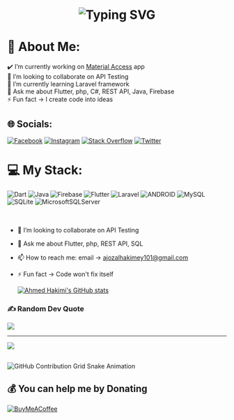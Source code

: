 <div align="center">
    <h1>
        <img src="https://readme-typing-svg.herokuapp.com?font=Jetbrains+mono&size=40&duration=3000&color=33FF33&center=true&vCenter=true&width=435&lines=Hey..+I'm+[Your Name];This+is..;..my+Github..;" alt="Typing SVG"/>
    </h1>
</div>

# 💫 About Me:
✔️ I’m currently working on [Material Access](https://github.com/Ajoz101/MaterialAccess) app<br>🤝 I’m looking to collaborate on API Testing<br>🌱 I’m currently learning Laravel framework<br>💬 Ask me about Flutter, php, C#, REST API, Java, Firebase<br>⚡ Fun fact -> I create code into ideas


## 🌐 Socials:
[![Facebook](https://img.shields.io/badge/Facebook-%231877F2.svg?logo=Facebook&logoColor=white)](https://facebook.com/ajozrammer) [![Instagram](https://img.shields.io/badge/Instagram-%23E4405F.svg?logo=Instagram&logoColor=white)](https://instagram.com/ajozrammer) [![Stack Overflow](https://img.shields.io/badge/-Stackoverflow-FE7A16?logo=stack-overflow&logoColor=white)](https://stackoverflow.com/users/18164147) [![Twitter](https://img.shields.io/badge/Twitter-%231DA1F2.svg?logo=Twitter&logoColor=white)](https://twitter.com/AJOz101) 

# 💻 My Stack:
 ![Dart](https://img.shields.io/badge/dart-%230175C2.svg?style=plastic&logo=dart&logoColor=white) ![Java](https://img.shields.io/badge/java-%23ED8B00.svg?style=plastic&logo=java&logoColor=white) ![Firebase](https://img.shields.io/badge/firebase-%23039BE5.svg?style=plastic&logo=firebase) ![Flutter](https://img.shields.io/badge/Flutter-%2302569B.svg?style=plastic&logo=Flutter&logoColor=white) ![Laravel](https://img.shields.io/badge/laravel-%23FF2D20.svg?style=plastic&logo=laravel&logoColor=white) ![ANDROID](https://img.shields.io/badge/android-%2320232a.svg?style=plastic&logo=android&logoColor=%a4c639) ![MySQL](https://img.shields.io/badge/mysql-%2300f.svg?style=plastic&logo=mysql&logoColor=white) ![SQLite](https://img.shields.io/badge/sqlite-%2307405e.svg?style=plastic&logo=sqlite&logoColor=white) ![MicrosoftSQLServer](https://img.shields.io/badge/Microsoft%20SQL%20Sever-CC2927?style=plastic&logo=microsoft%20sql%20server&logoColor=white)
<br/><br/><br/>





- 🤝 I’m looking to collaborate on API Testing
- 💬 Ask me about Flutter, php, REST API, SQL
- 📫 How to reach me: email -> ajozalhakimey101@gmail.com
- ⚡ Fun fact -> Code won't fix itself

  [![Ahmed Hakimi's GitHub stats](https://github-readme-stats.vercel.app/api/top-langs?username=ajoz101&hide=html,scss,stylus,blade,jupyter%20notebook,python,css,shell,batchfile,dockerfile,typescript&theme=algolia&show_icons=true)](https://github.com/ajoz101)

### ✍️ Random Dev Quote
![](https://quotes-github-readme.vercel.app/api?type=horizontal&theme=tokyonight)

  
  
---
[![](https://visitcount.itsvg.in/api?id=ajoz101&icon=8&color=9)](https://visitcount.itsvg.in)
   
##
<img src="https://raw.githubusercontent.com/Ajoz101/output/github-contribution-grid-snake.svg" alt="GitHub Contribution Grid Snake Animation"/>

  ## 💰 You can help me by Donating
  [![BuyMeACoffee](https://img.shields.io/badge/Buy%20Me%20a%20Coffee-ffdd00?style=for-the-badge&logo=buy-me-a-coffee&logoColor=black)](https://buymeacoffee.com/ajozrammer) 

